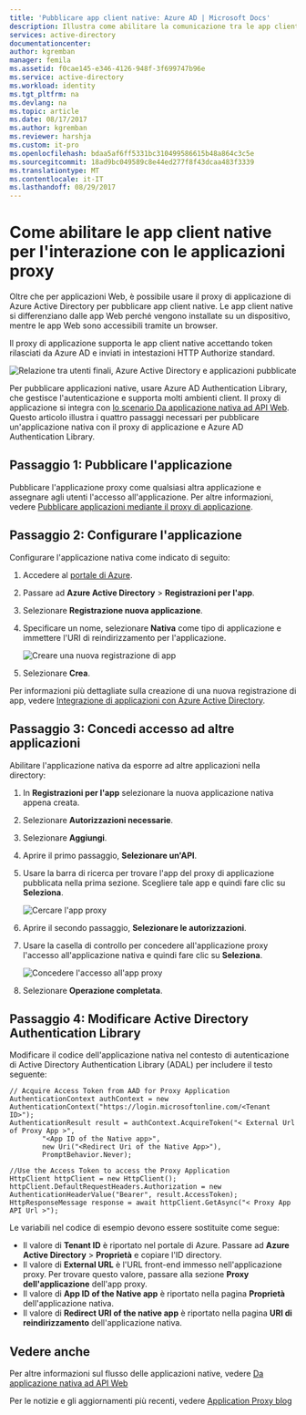 ```yaml
---
title: 'Pubblicare app client native: Azure AD | Microsoft Docs'
description: Illustra come abilitare la comunicazione tra le app client native e il connettore del proxy di applicazione di Azure AD per consentire l'accesso remoto sicuro alle app locali.
services: active-directory
documentationcenter: 
author: kgremban
manager: femila
ms.assetid: f0cae145-e346-4126-948f-3f699747b96e
ms.service: active-directory
ms.workload: identity
ms.tgt_pltfrm: na
ms.devlang: na
ms.topic: article
ms.date: 08/17/2017
ms.author: kgremban
ms.reviewer: harshja
ms.custom: it-pro
ms.openlocfilehash: bdaa5af6ff5331bc310499586615b48a864c3c5e
ms.sourcegitcommit: 18ad9bc049589c8e44ed277f8f43dcaa483f3339
ms.translationtype: MT
ms.contentlocale: it-IT
ms.lasthandoff: 08/29/2017
---
```

# <a name="how-to-enable-native-client-apps-to-interact-with-proxy-applications"></a>Come abilitare le app client native per l'interazione con le applicazioni proxy

Oltre che per applicazioni Web, è possibile usare il proxy di applicazione di Azure Active Directory per pubblicare app client native. Le app client native si differenziano dalle app Web perché vengono installate su un dispositivo, mentre le app Web sono accessibili tramite un browser. 

Il proxy di applicazione supporta le app client native accettando token rilasciati da Azure AD e inviati in intestazioni HTTP Authorize standard.

![Relazione tra utenti finali, Azure Active Directory e applicazioni pubblicate](./media/active-directory-application-proxy-native-client/richclientflow.png)

Per pubblicare applicazioni native, usare Azure AD Authentication Library, che gestisce l'autenticazione e supporta molti ambienti client. Il proxy di applicazione si integra con [lo scenario Da applicazione nativa ad API Web](develop/active-directory-authentication-scenarios.md#native-application-to-web-api). Questo articolo illustra i quattro passaggi necessari per pubblicare un'applicazione nativa con il proxy di applicazione e Azure AD Authentication Library. 

## <a name="step-1-publish-your-application"></a>Passaggio 1: Pubblicare l'applicazione
Pubblicare l'applicazione proxy come qualsiasi altra applicazione e assegnare agli utenti l'accesso all'applicazione. Per altre informazioni, vedere [Pubblicare applicazioni mediante il proxy di applicazione](active-directory-application-proxy-publish.md).

## <a name="step-2-configure-your-application"></a>Passaggio 2: Configurare l'applicazione
Configurare l'applicazione nativa come indicato di seguito:

1. Accedere al [portale di Azure](https://portal.azure.com).
2. Passare ad **Azure Active Directory** > **Registrazioni per l'app**.
3. Selezionare **Registrazione nuova applicazione**.
4. Specificare un nome, selezionare **Nativa** come tipo di applicazione e immettere l'URI di reindirizzamento per l'applicazione. 

   ![Creare una nuova registrazione di app](./media/active-directory-application-proxy-native-client/create.png)
5. Selezionare **Crea**.

Per informazioni più dettagliate sulla creazione di una nuova registrazione di app, vedere [Integrazione di applicazioni con Azure Active Directory](.//develop/active-directory-integrating-applications.md).


## <a name="step-3-grant-access-to-other-applications"></a>Passaggio 3: Concedi accesso ad altre applicazioni
Abilitare l'applicazione nativa da esporre ad altre applicazioni nella directory:

1. In **Registrazioni per l'app** selezionare la nuova applicazione nativa appena creata.
2. Selezionare **Autorizzazioni necessarie**.
3. Selezionare **Aggiungi**.
4. Aprire il primo passaggio, **Selezionare un'API**.
5. Usare la barra di ricerca per trovare l'app del proxy di applicazione pubblicata nella prima sezione. Scegliere tale app e quindi fare clic su **Seleziona**. 

   ![Cercare l'app proxy](./media/active-directory-application-proxy-native-client/select_api.png)
6. Aprire il secondo passaggio, **Selezionare le autorizzazioni**.
7. Usare la casella di controllo per concedere all'applicazione proxy l'accesso all'applicazione nativa e quindi fare clic su **Seleziona**.

   ![Concedere l'accesso all'app proxy](./media/active-directory-application-proxy-native-client/select_perms.png)
8. Selezionare **Operazione completata**.


## <a name="step-4-edit-the-active-directory-authentication-library"></a>Passaggio 4: Modificare Active Directory Authentication Library
Modificare il codice dell'applicazione nativa nel contesto di autenticazione di Active Directory Authentication Library (ADAL) per includere il testo seguente:

```
// Acquire Access Token from AAD for Proxy Application
AuthenticationContext authContext = new AuthenticationContext("https://login.microsoftonline.com/<Tenant ID>");
AuthenticationResult result = authContext.AcquireToken("< External Url of Proxy App >",
        "<App ID of the Native app>",
        new Uri("<Redirect Uri of the Native App>"),
        PromptBehavior.Never);

//Use the Access Token to access the Proxy Application
HttpClient httpClient = new HttpClient();
httpClient.DefaultRequestHeaders.Authorization = new AuthenticationHeaderValue("Bearer", result.AccessToken);
HttpResponseMessage response = await httpClient.GetAsync("< Proxy App API Url >");
```

Le variabili nel codice di esempio devono essere sostituite come segue:

* Il valore di **Tenant ID** è riportato nel portale di Azure. Passare ad **Azure Active Directory** > **Proprietà** e copiare l'ID directory. 
* Il valore di **External URL** è l'URL front-end immesso nell'applicazione proxy. Per trovare questo valore, passare alla sezione **Proxy dell'applicazione** dell'app proxy.
* Il valore di **App ID of the Native app** è riportato nella pagina **Proprietà** dell'applicazione nativa.
* Il valore di **Redirect URI of the native app** è riportato nella pagina **URI di reindirizzamento** dell'applicazione nativa.


## <a name="see-also"></a>Vedere anche

Per altre informazioni sul flusso delle applicazioni native, vedere [Da applicazione nativa ad API Web](develop/active-directory-authentication-scenarios.md#native-application-to-web-api)

Per le notizie e gli aggiornamenti più recenti, vedere [Application Proxy blog](http://blogs.technet.com/b/applicationproxyblog/)

